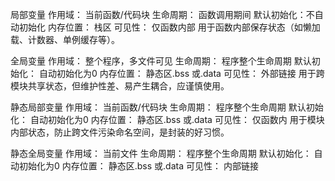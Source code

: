 局部变量
作用域：    当前函数/代码块
生命周期：  函数调用期间
默认初始化：不自动初始化
内存位置：  栈区
可见性：    仅函数内部
用于函数内部保存状态（如懒加载、计数器、单例缓存等）。


全局变量
作用域：     整个程序，多文件可见
生命周期：   程序整个生命周期
默认初始化： 自动初始化为0
内存位置：   静态区.bss 或.data
可见性：     外部链接
用于跨模块共享状态，但维护性差、易产生耦合，应谨慎使用。

静态局部变量
作用域：     当前函数/代码块
生命周期：   程序整个生命周期
默认初始化： 自动初始化为0
内存位置：   静态区.bss 或.data
可见性：     仅函数内
用于模块内部状态，防止跨文件污染命名空间，是封装的好习惯。


静态全局变量
作用域：     当前文件
生命周期：   程序整个生命周期
默认初始化： 自动初始化为0
内存位置：   静态区.bss 或.data
可见性：     内部链接